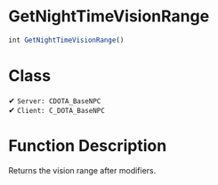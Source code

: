# GetNightTimeVisionRange
```js
int GetNightTimeVisionRange()
```
# Class
✔ `Server: CDOTA_BaseNPC`  
✔ `Client: C_DOTA_BaseNPC`  

# Function Description
Returns the vision range after modifiers.
